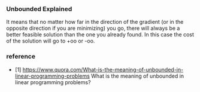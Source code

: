 ### Unbounded Explained
It means that no matter how far in the direction of the gradient (or in the opposite direction if you are minimizing) you go, there will always be a better feasible solution than the one you already found. In this case the cost of the solution will go to +oo or -oo.

### reference
* [1] https://www.quora.com/What-is-the-meaning-of-unbounded-in-linear-programming-problems What is the meaning of unbounded in linear programming problems?
